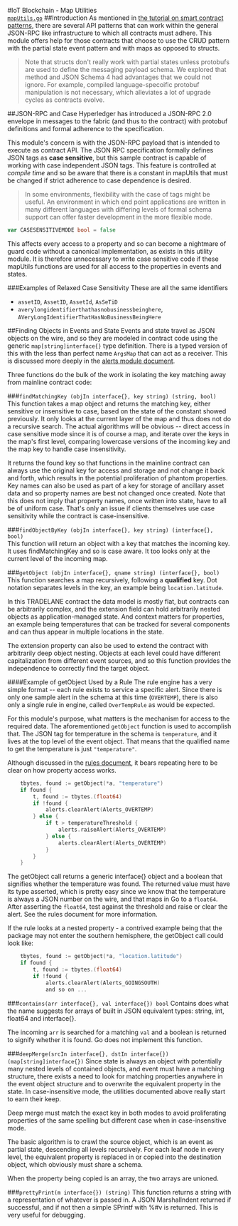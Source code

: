 #IoT Blockchain - Map Utilities  
[`mapUtils.go`](../mapUtils.go "a set of mapping utilities to be used by contracts")
##Introduction
As mentioned in 
[the tutorial on smart contract patterns](TutorialSmartContractPatterns.md "in this folder"),
there are several API patterns that can work within the general JSON-RPC like infrastructure to which all contracts must adhere. This module offers help for those contracts that choose to use the CRUD pattern with the partial state event pattern and with maps as opposed to structs. 

> Note that structs don't really work with partial states unless protobufs are used to define the messaging payload schema. We explored that method and JSON Schema 4 had advantages that we could not ignore. For example, compiled language-specoific protobuf manipulation is not necessary, which alleviates a lot of upgrade cycles as contracts evolve.

##JSON-RPC and Case
Hyperledger has introduced a JSON-RPC 2.0 envelope in messages to the fabric (and thus to the contract) with protobuf definitions and formal adherence to the specification. 

This module's concern is with the JSON-RPC payload that is intended to execute as contract API. The JSON RPC specification formally defines JSON tags as **case sensitive**, but this sample contract is capable of working with case independent JSON tags. This feature is controlled at *compile time* and so be aware that there is a constant in mapUtils that must be changed if strict adherence to case dependence is desired.

>In some environments, flexibility with the case of tags might be useful. An environment in which end point applications are written in many different languages with differing levels of formal schema support can offer faster development in the more flexible mode. 

``` go
var CASESENSITIVEMODE bool = false 
``` 

This affects every access to a property and so can become a nightmare of guard code without a canonical implementation, as exists in this utility module. It is therefore unnecessary to write case sensitive code if these mapUtils functions are used for all access to the properties in events and states. 

###Examples of Relaxed Case Sensitivity
These are all the same identifiers
- `assetID`, `AssetID`, `AssetId`, `AsSeTiD`
- `averylongidentifierthathasnobusinessbeinghere`, `AVeryLongIdentifierThatHasNoBusinessBeingHere`

##Finding Objects in Events and State
Events and state travel as JSON objects on the wire, and so they are modeled in contract code using the generic `map[string]interface{}` type definition. There is a typed version of this with the less than perfect name `ArgsMap` that can act as a receiver. This is discussed more deeply in the [alerts module document](alerts.md "an alerts management mechanism").

Three functions do the bulk of the work in isolating the key matching away from mainline contract code:

###`findMatchingKey (objIn interface{}, key string) (string, bool)`   
This function takes a map object and returns the matching key, either sensitive or insensitive to case, based on the state of the constant showed previously. It only looks at the current layer of the map and thus does not do a recursive search. The actual algorithms will be obvious -- direct access in case sensitive mode since it is of course a map, and iterate over the keys in the map's first level, comparing lowercase versions of the incoming key and the map key to handle case insensitivity. 

It returns the found key so that functions in the mainline contract can always use the original key for access and storage and not change it back and forth, which results in the potential proliferation of phantom properties. Key names can also be used as part of a key for storage of ancillary asset data and so property names are best not changed once created. Note that this does not imply that property names, once written into state, have to all be of uniform case. That's only an issue if clients themselves use case sensitivity while the contract is case-insensitive. 

###`findObjectByKey (objIn interface{}, key string) (interface{}, bool)`   
This function will return an object with a key that matches the incoming key. It uses  findMatchingKey and so is case aware. It too looks only at the current level of the incoming map.

###`getObject (objIn interface{}, qname string) (interface{}, bool)`   
This function searches a map recursively, following a **qualified** key. Dot notation separates levels in the key, an example being `location.latitude`. 

In this TRADELANE contract the data model is mostly flat, but contracts can be arbitrarily complex, and the extension field can hold arbitrarily nested objects as application-managed state. And context matters for properties, an example being temperatures that can be tracked for several components and can thus appear in multiple locations in the state. 

The extension property can also be used to extend the contract with arbitrarily deep object nesting. Objects at each level could have different capitalization from different event sources, and so this function provides the independence to correctly find the target object.

####Example of getObject Used by a Rule
The rule engine has a very simple format -- each rule exists to service a specific alert. Since there is only one sample alert in the schema at this time (`OVERTEMP`), there is also only a single rule in engine, called `OverTempRule` as would be expected.

For this module's purpose, what matters is the mechanism for access to the required data. The aforementioned `getObject` function is used to accomplish that. The JSON tag for temperature in the schema is `temperature`, and it lives at the top level of the event object. That means that the qualified name to get the temperature is just `"temperature"`.

Although discussed in the [rules document](rules.go "a simple rule engine to set the current alert status"), it bears repeating here to be clear on how property access works.

``` go
    tbytes, found := getObject(*a, "temperature")
    if found {
        t, found := tbytes.(float64)
        if !found {
            alerts.clearAlert(Alerts_OVERTEMP)
        } else {
            if t > temperatureThreshold {
                alerts.raiseAlert(Alerts_OVERTEMP)
            } else {
                alerts.clearAlert(Alerts_OVERTEMP)
            }
        }
    }
```  

The getObject call returns a generic interface{} object and a boolean that signifies whether the temperature was found. The returned value must have its type asserted, which is pretty easy since we know that the temperature is always a JSON number on the wire, and that maps in Go to a `float64`. After asserting the `float64`, test against the threshold and raise or clear the alert. See the rules document for more information. 

If the rule looks at a nested property - a contrived example being that the package may not enter the southern hemisphere, the getObject call could look like:

``` go
    tbytes, found := getObject(*a, "location.latitude")
    if found {
        t, found := tbytes.(float64)
        if !found {
            alerts.clearAlert(Alerts_GOINGSOUTH)
            and so on ...
```

###`contains(arr interface{}, val interface{}) bool`
Contains does what the name suggests for arrays of built in JSON equivalent types: string, int, float64 and interface{}.

The incoming `arr` is searched for a matching `val` and a boolean is returned to signify whether it is found. Go does not implement this function.

###`deepMerge(srcIn interface{}, dstIn interface{}) (map[string]interface{})`
Since state is always an object with potentially many nested levels of contained objects, and event must have a matching structure, there exists a need to look for matching properties anywhere in the event object structure and to overwrite the equivalent property in the state. In case-insensitive mode, the utilities documented above really start to earn their keep.

Deep merge must match the exact key in both modes to avoid proliferating properties of the same spelling but different case when in case-insensitive mode. 

The basic algorithm is to crawl the source object, which is an event as partial state, descending all levels recursively. For each leaf node in every level, the equivalent property is replaced in or copied into the destination object, which obviously must share a schema.

When the property being copied is an array, the two arrays are unioned. 

###`prettyPrint(m interface{}) (string)`
This function returns a string with a representation of whatever is passed in. A JSON MarshalIndent returned if successful, and if not then a simple SPrintf with %#v is returned. This is very useful for debugging.